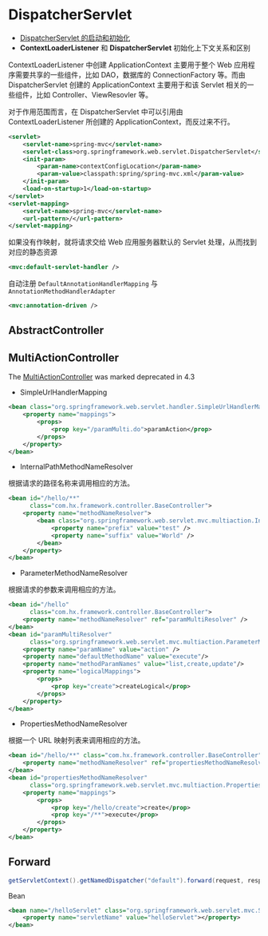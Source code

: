 # DispatcherServlet

- [DispatcherServlet 的启动和初始化](https://www.cnblogs.com/weknow619/p/7376125.html)
- **ContextLoaderListener** 和 **DispatcherServlet** 初始化上下文关系和区别

ContextLoaderListener 中创建 ApplicationContext 主要用于整个 Web 应用程序需要共享的一些组件，比如 DAO，数据库的 ConnectionFactory 等。而由 DispatcherServlet 创建的 ApplicationContext 主要用于和该 Servlet 相关的一些组件，比如 Controller、ViewResovler 等。

对于作用范围而言，在 DispatcherServlet 中可以引用由 ContextLoaderListener 所创建的 ApplicationContext，而反过来不行。

```xml
<servlet>
    <servlet-name>spring-mvc</servlet-name>
    <servlet-class>org.springframework.web.servlet.DispatcherServlet</servlet-class>
    <init-param>
        <param-name>contextConfigLocation</param-name>
        <param-value>classpath:spring/spring-mvc.xml</param-value>
    </init-param>
    <load-on-startup>1</load-on-startup>
</servlet>
<servlet-mapping>
    <servlet-name>spring-mvc</servlet-name>
    <url-pattern>/</url-pattern>
</servlet-mapping>
```

如果没有作映射，就将请求交给 Web 应用服务器默认的 Servlet 处理，从而找到对应的静态资源

```xml
<mvc:default-servlet-handler />
```

自动注册 `DefaultAnnotationHandlerMapping` 与 `AnnotationMethodHandlerAdapter`

```xml
<mvc:annotation-driven />
```

## AbstractController

## MultiActionController

The [MultiActionController](https://docs.spring.io/spring-framework/docs/4.3.x/javadoc-api/org/springframework/web/servlet/mvc/multiaction/MultiActionController.html) was marked deprecated in 4.3

- SimpleUrlHandlerMapping

```xml
<bean class="org.springframework.web.servlet.handler.SimpleUrlHandlerMapping">
    <property name="mappings">
        <props>
            <prop key="/paramMulti.do">paramAction</prop>
        </props>
    </property>
</bean>
```

- InternalPathMethodNameResolver

根据请求的路径名称来调用相应的方法。

```xml
<bean id="/hello/**"
      class="com.hx.framework.controller.BaseController">
    <property name="methodNameResolver">
        <bean class="org.springframework.web.servlet.mvc.multiaction.InternalPathMethodNameResolver">
            <property name="prefix" value="test" />
            <property name="suffix" value="World" />
        </bean>
    </property>
</bean>
```

- ParameterMethodNameResolver

根据请求的参数来调用相应的方法。

```xml
<bean id="/hello"
      class="com.hx.framework.controller.BaseController">
    <property name="methodNameResolver" ref="paramMultiResolver" />
</bean>
<bean id="paramMultiResolver"
      class="org.springframework.web.servlet.mvc.multiaction.ParameterMethodNameResolver">
    <property name="paramName" value="action" />
    <property name="defaultMethodName" value="execute"/>
    <property name="methodParamNames" value="list,create,update"/>
    <property name="logicalMappings">
        <props>
            <prop key="create">createLogical</prop>
        </props>
    </property>
</bean>
```

- PropertiesMethodNameResolver

根据一个 URL 映射列表来调用相应的方法。

```xml
<bean id="/hello/**" class="com.hx.framework.controller.BaseController">
    <property name="methodNameResolver" ref="propertiesMethodNameResolver"/>
</bean>
<bean id="propertiesMethodNameResolver"
      class="org.springframework.web.servlet.mvc.multiaction.PropertiesMethodNameResolver">
    <property name="mappings">
        <props>
            <prop key="/hello/create">create</prop>
            <prop key="/**">execute</prop>
        </props>
    </property>
</bean>
```

## Forward

```java
getServletContext().getNamedDispatcher("default").forward(request, response);
```

Bean

```xml
<bean name="/helloServlet" class="org.springframework.web.servlet.mvc.ServletForwardingController">
    <property name="servletName" value="helloServlet"></property>
</bean>
```

